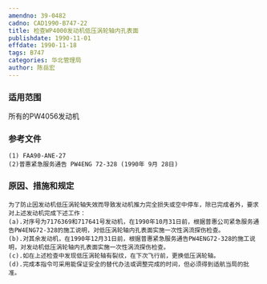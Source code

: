 ```yaml
---
amendno: 39-0482  
cadno: CAD1990-B747-22  
title: 检查WP4000发动机低压涡轮轴内孔表面  
publishdate: 1990-11-01  
effdate: 1990-11-18  
tags: B747  
categories: 华北管理局  
author: 陈岳宏  
---
```

  
### 适用范围  
所有的PW4056发动机  
  
<!--more-->  
### 参考文件  
    (1) FAA90-ANE-27  
    (2)普惠紧急服务通告 PW4ENG 72-328 (1990年 9月 28日)  
  
### 原因、措施和规定  
    为了防止因发动机低压涡轮轴失效而导致发动机推力完全损失或空中停车，除已完成者外，要求对上述发动机完成下述工作：  
    (a).对序号为7176369和717641号发动机，在1990年10月31日前，根据普惠公司紧急服务通告PW4ENG72-328的施工说明，对低压涡轮轴内孔表面实施一次性涡流探伤检查。  
    (b).对其余发动机，在1990年12月31日前，根据普惠紧急服务通告PW4ENG72-328的施工说明，对发动机低压涡轮轴内孔表面实施一次性涡流探伤检查。  
    (c).如在上述检查中发现低压涡轮轴有裂纹，在下次飞行前，更换低压涡轮轴。  
    (d).完成本指令可采用能保证安全的替代办法或调整完成的时间，但必须得到适航当局的批准。  
  
